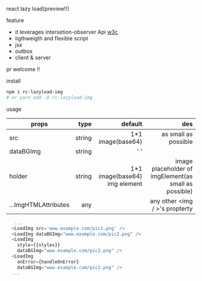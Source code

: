 react lazy load(preview!!)

feature

 * it leverages intersetion-observer Api  [w3c](https://github.com/w3c/IntersectionObserver)
 * ligthweigth and flexible script 
 * jsx 
 * outbox
 * client & server 

pr welcome !!

install 

```sh
npm i rc-lazyload-img
# or yarn add -D rc-lazyload-img

```

usage    

| props    |      type     |  default                         | des|
|----------|-------------:|---------------------------------:|------: |
| src      |    string     |   1*1 image(base64)              | as small as possible|
| dataBGImg|    string     |  ' ' |                            | |
| holder   |    string     |   1*1 image(base64) img element  | image placeholder of imgElement(as small as possible)|
|...ImgHTMLAttributes|   any   |                              |any other &lt;img / &gt;'s propterty   |



```js
   ...
  <LoadImg src='www.example.com/pic1.png' />
  <LoadImg dataBGImg="www.example.com/pic2.png" />
  <LoadImg 
    style={{styles}}
    dataBGImg="www.example.com/pic2.png" />
  <LoadImg 
    onError={handleOnError}
    dataBGImg="www.example.com/pic2.png" />
  ...

```


